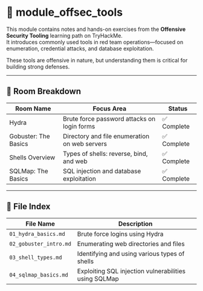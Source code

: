 # 💉 module_offsec_tools

This module contains notes and hands-on exercises from the **Offensive Security Tooling** learning path on TryHackMe.  
It introduces commonly used tools in red team operations—focused on enumeration, credential attacks, and database exploitation.

These tools are offensive in nature, but understanding them is critical for building strong defenses.

---

## 🔧 Room Breakdown

| Room Name            | Focus Area                                     | Status       |
|----------------------|------------------------------------------------|--------------|
| Hydra                | Brute force password attacks on login forms    | ✅ Complete  |
| Gobuster: The Basics | Directory and file enumeration on web servers  | ✅ Complete  |
| Shells Overview      | Types of shells: reverse, bind, and web        | ✅ Complete  |
| SQLMap: The Basics   | SQL injection and database exploitation        | ✅ Complete  |

---

## 📂 File Index

| File Name              | Description                                               |
|------------------------|-----------------------------------------------------------|
| `01_hydra_basics.md`   | Brute force logins using Hydra                           |
| `02_gobuster_intro.md` | Enumerating web directories and files                    |
| `03_shell_types.md`    | Identifying and using various types of shells            |
| `04_sqlmap_basics.md`  | Exploiting SQL injection vulnerabilities using SQLMap    |
